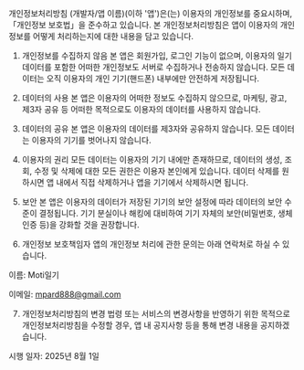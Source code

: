 개인정보처리방침
(개발자/앱 이름)(이하 '앱')은(는) 이용자의 개인정보를 중요시하며, 「개인정보 보호법」을 준수하고 있습니다. 본 개인정보처리방침은 앱이 이용자의 개인정보를 어떻게 처리하는지에 대한 내용을 담고 있습니다.

1. 개인정보를 수집하지 않음
본 앱은 회원가입, 로그인 기능이 없으며, 이용자의 일기 데이터를 포함한 어떠한 개인정보도 서버로 수집하거나 전송하지 않습니다. 모든 데이터는 오직 이용자의 개인 기기(핸드폰) 내부에만 안전하게 저장됩니다.

2. 데이터의 사용
본 앱은 이용자의 어떠한 정보도 수집하지 않으므로, 마케팅, 광고, 제3자 공유 등 어떠한 목적으로도 이용자의 데이터를 사용하지 않습니다.

3. 데이터의 공유
본 앱은 이용자의 데이터를 제3자와 공유하지 않습니다. 모든 데이터는 이용자의 기기를 벗어나지 않습니다.

4. 이용자의 권리
모든 데이터는 이용자의 기기 내에만 존재하므로, 데이터의 생성, 조회, 수정 및 삭제에 대한 모든 권한은 이용자 본인에게 있습니다. 데이터 삭제를 원하시면 앱 내에서 직접 삭제하거나 앱을 기기에서 삭제하시면 됩니다.

5. 보안
본 앱은 이용자의 데이터가 저장된 기기의 보안 설정에 따라 데이터의 보안 수준이 결정됩니다. 기기 분실이나 해킹에 대비하여 기기 자체의 보안(비밀번호, 생체 인증 등)을 강화할 것을 권장합니다.

6. 개인정보 보호책임자
앱의 개인정보 처리에 관한 문의는 아래 연락처로 하실 수 있습니다.

이름: Moti일기

이메일: mpard888@gmail.com

7. 개인정보처리방침의 변경
법령 또는 서비스의 변경사항을 반영하기 위한 목적으로 개인정보처리방침을 수정할 경우, 앱 내 공지사항 등을 통해 변경 내용을 공지하겠습니다.

시행 일자: 2025년 8월 1일
